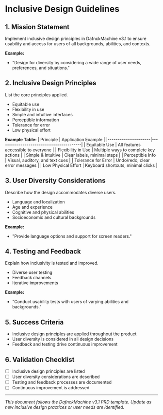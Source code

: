 # Inclusive Design Guidelines

## 1. Mission Statement
Implement inclusive design principles in DafnckMachine v3.1 to ensure usability and access for users of all backgrounds, abilities, and contexts.

**Example:**
- "Design for diversity by considering a wide range of user needs, preferences, and situations."

## 2. Inclusive Design Principles
List the core principles applied.
- Equitable use
- Flexibility in use
- Simple and intuitive interfaces
- Perceptible information
- Tolerance for error
- Low physical effort

**Example Table:**
| Principle             | Application Example                      |
|----------------------|------------------------------------------|
| Equitable Use        | All features accessible to everyone      |
| Flexibility in Use   | Multiple ways to complete key actions    |
| Simple & Intuitive   | Clear labels, minimal steps              |
| Perceptible Info     | Visual, auditory, and text cues          |
| Tolerance for Error  | Undo/redo, clear error messages          |
| Low Physical Effort  | Keyboard shortcuts, minimal clicks       |

## 3. User Diversity Considerations
Describe how the design accommodates diverse users.
- Language and localization
- Age and experience
- Cognitive and physical abilities
- Socioeconomic and cultural backgrounds

**Example:**
- "Provide language options and support for screen readers."

## 4. Testing and Feedback
Explain how inclusivity is tested and improved.
- Diverse user testing
- Feedback channels
- Iterative improvements

**Example:**
- "Conduct usability tests with users of varying abilities and backgrounds."

## 5. Success Criteria
- Inclusive design principles are applied throughout the product
- User diversity is considered in all design decisions
- Feedback and testing drive continuous improvement

## 6. Validation Checklist
- [ ] Inclusive design principles are listed
- [ ] User diversity considerations are described
- [ ] Testing and feedback processes are documented
- [ ] Continuous improvement is addressed

---
*This document follows the DafnckMachine v3.1 PRD template. Update as new inclusive design practices or user needs are identified.* 
